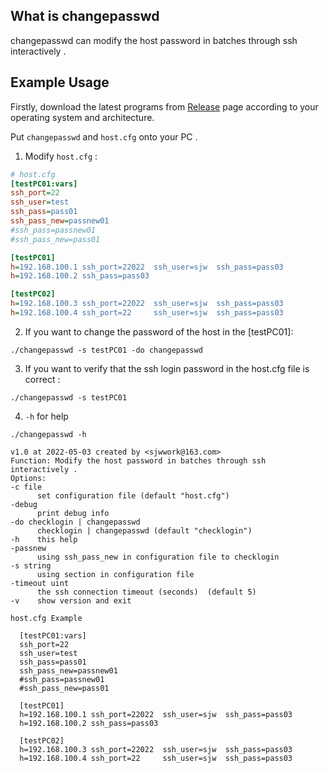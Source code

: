 ## What is changepasswd
 changepasswd can modify the host password in batches through ssh interactively .

## Example Usage

Firstly, download the latest programs from [Release](https://github.com/sjwhi8989/changepasswd/releases) page according to your operating system and architecture.

Put `changepasswd` and `host.cfg` onto your PC .


1. Modify `host.cfg` :

  ```ini
  # host.cfg
[testPC01:vars]
ssh_port=22
ssh_user=test
ssh_pass=pass01
ssh_pass_new=passnew01
#ssh_pass=passnew01
#ssh_pass_new=pass01

[testPC01]
h=192.168.100.1 ssh_port=22022  ssh_user=sjw  ssh_pass=pass03
h=192.168.100.2 ssh_pass=pass03

[testPC02]
h=192.168.100.3 ssh_port=22022  ssh_user=sjw  ssh_pass=pass03
h=192.168.100.4 ssh_port=22     ssh_user=sjw  ssh_pass=pass03
  ```

2. If you want to change the password of the host in the [testPC01]:

  `./changepasswd -s testPC01 -do changepasswd`

3. If you want to verify that the ssh login password in the host.cfg file  is correct :  
  
  `./changepasswd -s testPC01 `

4. `-h` for help

  `./changepasswd -h `
  ```
  v1.0 at 2022-05-03 created by <sjwwork@163.com>
Function: Modify the host password in batches through ssh interactively .
Options:
  -c file
    	set configuration file (default "host.cfg")
  -debug
    	print debug info
  -do checklogin | changepasswd
    	checklogin | changepasswd (default "checklogin")
  -h	this help
  -passnew
    	using ssh_pass_new in configuration file to checklogin
  -s string
    	using section in configuration file
  -timeout uint
    	the ssh connection timeout (seconds)  (default 5)
  -v	show version and exit

host.cfg Example

	[testPC01:vars]
	ssh_port=22
	ssh_user=test
	ssh_pass=pass01
	ssh_pass_new=passnew01
	#ssh_pass=passnew01
	#ssh_pass_new=pass01

	[testPC01]
	h=192.168.100.1 ssh_port=22022  ssh_user=sjw  ssh_pass=pass03
	h=192.168.100.2 ssh_pass=pass03

	[testPC02]
	h=192.168.100.3 ssh_port=22022  ssh_user=sjw  ssh_pass=pass03
	h=192.168.100.4 ssh_port=22     ssh_user=sjw  ssh_pass=pass03
```
